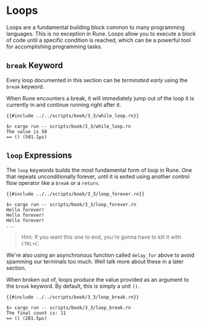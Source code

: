 # Loops

Loops are a fundamental building block common to many programming languages.
This is no exception in Rune.
Loops allow you to execute a block of code until a specific condition is
reached, which can be a powerful tool for accomplishing programming tasks.

## `break` Keyword

Every loop documented in this section can be *terminated early* using the
`break` keyword.

When Rune encounters a break, it will immediately jump out of the loop it is
currently in and continue running right after it.

```rust,noplaypen
{{#include ../../scripts/book/3_3/while_loop.rn}}
```

```text
$> cargo run -- scripts/book/3_3/while_loop.rn
The value is 50
== () (501.1µs)
```

## `loop` Expressions

The `loop` keywords builds the most fundamental form of loop in Rune.
One that repeats unconditionally forever, until it is exited using another
control flow operator like a `break` or a `return`.

```rust,noplaypen
{{#include ../../scripts/book/3_3/loop_forever.rn}}
```

```text
$> cargo run -- scripts/book/3_3/loop_forever.rn
Hello forever!
Hello forever!
Hello forever!
...
```

> Hint: If you want this one to end, you're gonna have to kill it with `CTRL+C`.

We're also using an asynchronous function called `delay_for` above to avoid
spamming our terminals too much.
Well talk more about these in a later section.

When broken out of, loops produce the value provided as an argument to the
`break` keyword.
By default, this is simply a unit `()`.

```rust,noplaypen
{{#include ../../scripts/book/3_3/loop_break.rn}}
```

```text
$> cargo run -- scripts/book/3_3/loop_break.rn
The final count is: 11
== () (281.5µs)
```